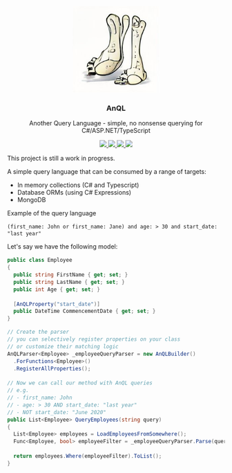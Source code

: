 <br />
<p align="center">
  <a href="https://github.com/twgraham/AnQL">
    <img src="assets/images/ankles.jpg" alt="Cartoon Ankles" width="200">
  </a>

  <h3 align="center">AnQL</h3>

  <p align="center">
    Another Query Language - simple, no nonsense querying for C#/ASP.NET/TypeScript 
  </p>

  <p align="center">
    <a href="https://github.com/twgraham/AnQL/actions/workflows/build-test.yaml">
        <img src="https://github.com/twgraham/AnQL/actions/workflows/build-test.yaml/badge.svg" />
    </a>
    <a href="https://github.com/twgraham/AnQL/actions/workflows/codeql.yaml">
        <img src="https://github.com/twgraham/AnQL/actions/workflows/codeql.yaml/badge.svg" />
    </a>
    <a href="https://codecov.io/github/twgraham/AnQL" > 
        <img src="https://codecov.io/github/twgraham/AnQL/branch/master/graph/badge.svg?token=FUJXCID1YL"/> 
    </a>
    <a href="https://codeclimate.com/github/twgraham/AnQL/maintainability">
      <img src="https://api.codeclimate.com/v1/badges/182f472df6db393c2bee/maintainability" />
    </a>
  </p>
</p>

This project is still a work in progress.

A simple query language that can be consumed by a range of targets:

- In memory collections (C# and Typescript)
- Database ORMs (using C# Expressions)
- MongoDB

Example of the query language

```
(first_name: John or first_name: Jane) and age: > 30 and start_date: "last year"
```

Let's say we have the following model:
```csharp
public class Employee
{
  public string FirstName { get; set; }
  public string LastName { get; set; }
  public int Age { get; set; }

  [AnQLProperty("start_date")]
  public DateTime CommencementDate { get; set; }
}
```

```csharp
// Create the parser
// you can selectively register properties on your class
// or customize their matching logic
AnQLParser<Employee> _employeeQueryParser = new AnQLBuilder()
  .ForFunctions<Employee>()
  .RegisterAllProperties();

// Now we can call our method with AnQL queries
// e.g.
// - first_name: John
// - age: > 30 AND start_date: "last year"
// - NOT start_date: "June 2020"
public List<Employee> QueryEmployees(string query)
{
  List<Employee> employees = LoadEmployeesFromSomewhere();
  Func<Employee, bool> employeeFilter = _employeeQueryParser.Parse(query);

  return employees.Where(employeeFilter).ToList();
}
```
